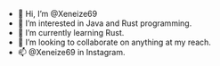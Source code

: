 - 👋 Hi, I’m @Xeneize69
- 👀 I’m interested in Java and Rust programming.
- 🌱 I’m currently learning Rust.
- 💞️ I’m looking to collaborate on anything at my reach.
- 📫 @Xeneize69 in Instagram.

<!---
Xeneize69/Xeneize69 is a ✨ special ✨ repository because its `README.md` (this file) appears on your GitHub profile.
You can click the Preview link to take a look at your changes.
--->
